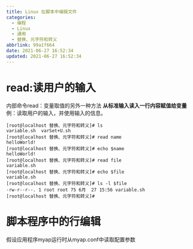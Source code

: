 ```yaml
---
title: Linux 在脚本中编辑文件
categories:
  - 编程
  - Linux
  - 通用
  - 替换、元字符和转义
abbrlink: 99a1f664
date: 2021-06-27 16:52:34
updated: 2021-06-27 16:52:34
---
```

# read:读用户的输入
内部命令read：变量取值的另外一种方法
**从标准输入读入一行内容赋值给变量**
例：读取用户的输入，并使用输入的信息。
```
[root@localhost 替换、元字符和转义]# ls
variable.sh  varSet+U.sh
[root@localhost 替换、元字符和转义]# read name
helloWorld!
[root@localhost 替换、元字符和转义]# echo $name
helloWorld!
[root@localhost 替换、元字符和转义]# read file
variable.sh   
[root@localhost 替换、元字符和转义]# echo $file 
variable.sh
[root@localhost 替换、元字符和转义]# ls -l $file 
-rw-r--r--. 1 root root 75 6月  27 15:56 variable.sh
[root@localhost 替换、元字符和转义]# 
```

# 脚本程序中的行编辑
假设应用程序myap运行时从myap.conf中读取配置参数
